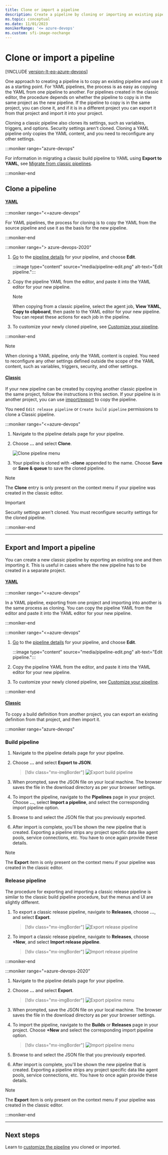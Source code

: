 ```yaml
---
title: Clone or import a pipeline
description: Create a pipeline by cloning or importing an existing pipeline
ms.topic: conceptual
ms.date: 11/01/2023
monikerRange: '<= azure-devops'
ms.custom: sfi-image-nochange
---
```


# Clone or import a pipeline

[!INCLUDE [version-lt-eq-azure-devops](../../includes/version-lt-eq-azure-devops.md)]

One approach to creating a pipeline is to copy an existing pipeline and use it as a starting point. For YAML pipelines, the process is as easy as copying the YAML from one pipeline to another. For pipelines created in the classic editor, the procedure depends on whether the pipeline to copy is in the same project as the new pipeline. If the pipeline to copy is in the same project, you can clone it, and if it is in a different project you can export it from that project and import it into your project.

Cloning a classic pipeline also clones its settings, such as variables, triggers, and options. Security settings aren't cloned. Cloning a YAML pipeline only copies the YAML content, and you need to reconfigure any other settings.

:::moniker range="azure-devops"

For information in migrating a classic build pipeline to YAML using **Export to YAML**, see [Migrate from classic pipelines](../migrate/from-classic-pipelines.md).

:::moniker-end

## Clone a pipeline

#### [YAML](#tab/yaml/)

:::moniker range="<=azure-devops"

For YAML pipelines, the process for cloning is to copy the YAML from the source pipeline and use it as the basis for the new pipeline.

:::moniker-end

:::moniker range="> azure-devops-2020"

1. [Go](../create-first-pipeline.md#view-and-manage-your-pipelines) to the [pipeline details](../create-first-pipeline.md#view-pipeline-details) for your pipeline, and choose **Edit**.

    :::image type="content" source="media/pipeline-edit.png" alt-text="Edit pipeline."::: 
1. Copy the pipeline YAML from the editor, and paste it into the YAML editor for your new pipeline.

    > [!NOTE]
    > When copying from a classic pipeline, select the agent job, **View YAML**, **Copy to clipboard**, then paste to the YAML editor for your new pipeline. You can repeat these actions for each job in the pipeline.

1. To customize your newly cloned pipeline, see [Customize your pipeline](../customize-pipeline.md).

:::moniker-end

> [!NOTE]
> When cloning a YAML pipeline, only the YAML content is copied. You need to reconfigure any other settings defined outside the scope of the YAML content, such as variables, triggers, security, and other settings.

#### [Classic](#tab/classic/)

If your new pipeline can be created by copying another classic pipeline in the same project, follow the instructions in this section. If your pipeline is in another project, you can use [import/export](#export-and-import-a-pipeline) to copy the pipeline.

You need `Edit release pipeline` or `Create build pipeline` permissions to clone a Classic pipeline. 
 
:::moniker range="<=azure-devops"

1. Navigate to the pipeline details page for your pipeline.

1. Choose **...** and select **Clone**.

    ![Clone pipeline menu](../media/get-started-designer/clone-pipeline.png)

1. Your pipeline is cloned with **-clone** appended to the name. Choose **Save** or **Save & queue** to save the cloned pipeline.

> [!NOTE]
> The **Clone** entry is only present on the context menu if your pipeline was created in the classic editor.

> [!IMPORTANT]
> Security settings aren't cloned. You must reconfigure security settings for the cloned pipeline.

:::moniker-end

* * *

## Export and Import a pipeline

You can create a new classic pipeline by exporting an existing one and then importing it. This is useful in cases where the new pipeline has to be created in a separate project.

#### [YAML](#tab/yaml/)

:::moniker range="<=azure-devops"

In a YAML pipeline, exporting from one project and importing into another is the same process as cloning. You can copy the pipeline YAML from the editor and paste it into the YAML editor for your new pipeline.

:::moniker-end

:::moniker range="<=azure-devops"

1. [Go](../create-first-pipeline.md#view-and-manage-your-pipelines) to the [pipeline details](../create-first-pipeline.md#view-pipeline-details) for your pipeline, and choose **Edit**.

    :::image type="content" source="media/pipeline-edit.png" alt-text="Edit pipeline."::: 

1. Copy the pipeline YAML from the editor, and paste it into the YAML editor for your new pipeline.

1. To customize your newly cloned pipeline, see [Customize your pipeline](../customize-pipeline.md).

:::moniker-end

#### [Classic](#tab/classic/)

To copy a build definition from another project, you can export an existing definition from that project, and then import it.

:::moniker range="azure-devops"

### Build pipeline

1. Navigate to the pipeline details page for your pipeline. 

1. Choose **...** and select **Export to JSON**.

    > [!div class="mx-imgBorder"]
    > ![Export build pipeline](media/export-classic-pipeline.png)

1. When prompted, save the JSON file on your local machine. The browser saves the file in the download directory as per your browser settings.

1. To import the pipeline, navigate to the **Pipelines** page in your project. Choose **...**, select **Import a pipeline**, and select the corresponding import pipeline option.

1. Browse to and select the JSON file that you previously exported.

1. After import is complete, you'll be shown the new pipeline that is created. Exporting a pipeline strips any project specific data like agent pools, service connections, etc. You have to once again provide these details. 

> [!NOTE]
> The **Export** item is only present on the context menu if your pipeline was created in the classic editor.

### Release pipeline

The procedure for exporting and importing a classic release pipeline is similar to the classic build pipeline procedure, but the menus and UI are slightly different.

1. To export a classic release pipeline, navigate to **Releases**, choose **...**, and select **Export**.

    > [!div class="mx-imgBorder"]
    > ![Export release pipeline](media/classic-export-definition.png)

1. To import a classic release pipeline, navigate to **Releases**, choose **+New**, and select **Import release pipeline**.

    > [!div class="mx-imgBorder"]
    > ![Import release pipeline](media/classic-import-pipeline.png)

:::moniker-end

:::moniker range="=azure-devops-2020"

1. Navigate to the pipeline details page for your pipeline. 

1. Choose **...** and select **Export**.

    > [!div class="mx-imgBorder"]
    > ![Export pipeline menu](media/classic-export-definition.png)

1. When prompted, save the JSON file on your local machine. The browser saves the file in the download directory as per your browser settings.

1. To import the pipeline, navigate to the **Builds** or **Releases** page in your project. Choose **+New** and select the corresponding import pipeline option.

    > [!div class="mx-imgBorder"]
    > ![Import pipeline menu](media/classic-import-pipeline.png)

1. Browse to and select the JSON file that you previously exported.

1. After import is complete, you'll be shown the new pipeline that is created. Exporting a pipeline strips any project specific data like agent pools, service connections, etc. You have to once again provide these details. 

> [!NOTE]
> The **Export** item is only present on the context menu if your pipeline was created in the classic editor.

:::moniker-end

* * *

## Next steps

Learn to [customize the pipeline](../customize-pipeline.md) you cloned or imported.
